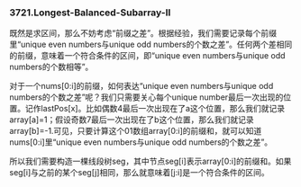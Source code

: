 ### 3721.Longest-Balanced-Subarray-II

既然是求区间，那么不妨考虑“前缀之差”。根据经验，我们需要记录每个前缀里“unique even numbers与unique odd numbers的个数之差”。任何两个差相同的前缀，意味着一个符合条件的区间，即“unique even numbers与unique odd numbers的个数相等”。

对于一个nums[0:i]的前缀，如何表达“unique even numbers与unique odd numbers的个数之差”呢？我们只需要关心每个unique number最后一次出现的位置。记作lastPos[x]。比如偶数4最后一次出现在了a这个位置，那么我们就记录array[a]=1；假设奇数7最后一次出现在了b这个位置，那么我们就记录array[b]=-1.可见，只要计算这个01数组array[0:i]的前缀和，就可以知道nums[0:i]里“unique even numbers与unique odd numbers的个数之差”。

所以我们需要构造一棵线段树seg，其中节点seg[i]表示array[0:i]的前缀和。如果seg[i]与之前的某个seg[j]相同，那么就意味着[j:i]是一个符合条件的区间。
